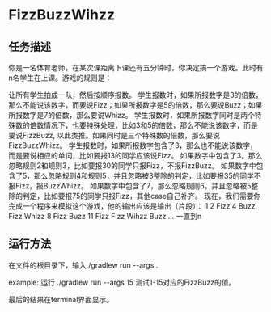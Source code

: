 # FizzBuzzWihzz
## 任务描述

你是一名体育老师，在某次课距离下课还有五分钟时，你决定搞一个游戏。此时有n名学生在上课。游戏的规则是：

让所有学生拍成一队，然后按顺序报数。
学生报数时，如果所报数字是3的倍数，那么不能说该数字，而要说Fizz；如果所报数字是5的倍数，那么要说Buzz；如果所报数字是7的倍数，那么要说Whizz。
学生报数时，如果所报数字同时是两个特殊数的倍数情况下，也要特殊处理，比如3和5的倍数，那么不能说该数字，而是要说FizzBuzz, 以此类推。如果同时是三个特殊数的倍数，那么要说FizzBuzzWhizz。
学生报数时，如果所报数字包含了3，那么也不能说该数字，而是要说相应的单词，比如要报13的同学应该说Fizz。
如果数字中包含了3，那么忽略规则2和规则3，比如要报30的同学只报Fizz，不报FizzBuzz。
如果数字中包含了5，那么忽略规则4和规则5，并且忽略被3整除的判定，比如要报35的同学不报Fizz，报BuzzWhizz。
如果数字中包含了7，那么忽略规则6，并且忽略被5整除的判定，比如要报75的同学只报Fizz，其他case自己补齐。 现在，我们需要你完成一个程序来模拟这个游戏，他的输出应该是输出（片段）：
1 2 Fizz 4 Buzz Fizz Whizz 8 Fizz Buzz 11 Fizz Fizz Wihzz Buzz … 一直到n

## 运行方法

在文件的根目录下，输入./gradlew run --args <number>.

example: 运行 ./gradlew run --args 15 测试1-15对应的FizzBuzz的值。

最后的结果在terminal界面显示。

